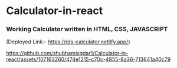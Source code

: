 # Calculator-in-react

### Working Calculator written in HTML, CSS, JAVASCRIPT 
(Deployed Link:- https://rds-calculator.netlify.app/)

https://github.com/shubhamsigdar1/Calculator-in-react/assets/107163260/474e1215-c70c-4855-8a36-713641a40c79

